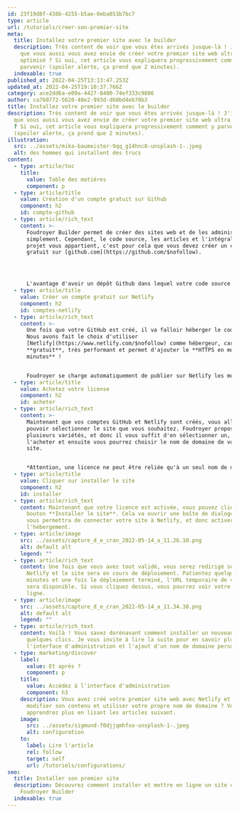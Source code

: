 ```yaml
---
id: 23f19d8f-438b-4255-b5ae-0eba853b7bc7
type: article
url: /tutoriels/creer-son-premier-site
meta:
  title: Installez votre premier site avec le builder
  description: Très content de voir que vous êtes arrivés jusque-là ! J'imagine
    que vous aussi vous avez envie de créer votre premier site web ultra
    optimisé ? Si oui, cet article vous expliquera progressivement comment y
    parvenir (spoiler alerte, ça prend que 2 minutes).
  indexable: true
published_at: 2022-04-25T13:13:47.253Z
updated_at: 2022-04-25T19:10:37.766Z
category: ace2dd6a-e09a-4427-8480-74ef333c9806
author: ca760772-5620-48e2-993d-d60bd4eb70b3
title: Installez votre premier site avec le builder
description: Très content de voir que vous êtes arrivés jusque-là ! J'imagine
  que vous aussi vous avez envie de créer votre premier site web ultra optimisé
  ? Si oui, cet article vous expliquera progressivement comment y parvenir
  (spoiler alerte, ça prend que 2 minutes).
illustration:
  src: ../assets/mika-baumeister-9qq_g14hnc8-unsplash-1-.jpeg
  alt: des hommes qui installent des trucs
content:
  - type: article/toc
    title:
      value: Table des matières
      component: p
  - type: article/title
    value: Création d'un compte gratuit sur Github
    component: h2
    id: compte-github
  - type: article/rich_text
    content: >-
      Foudroyer Builder permet de créer des sites web et de les administrer
      simplement. Cependant, le code source, les articles et l'intégralité du
      projet vous appartient, c'est pour cela que vous devez créer un compte
      gratuit sur [github.com](https://github.com/$nofollow). 




      L'avantage d'avoir un dépôt Github dans lequel votre code source et les articles seront stockés, c'est qu'en cas de panne avec votre fournisseur d'accès ou hébergeur, le code et vos articles seront sauvegardés sur Github donc vous ne perdrez jamais le contenu de votre site web.
  - type: article/title
    value: Créer un compte gratuit sur Netlify
    component: h2
    id: comptes-netlify
  - type: article/rich_text
    content: >-
      Une fois que votre GitHub est créé, il va falloir héberger le code source.
      Nous avons fait le choix d'utiliser
      [Netlify](https://www.netlify.com/$nofollow) comme hébergeur, car il est
      **gratuit**, très performant et permet d'ajouter le **HTTPS en moins de 5
      minutes** ! 


      Foudroyer se charge automatiquement de publier sur Netlify les modifications apportées à votre site, donc il vous suffit de créer un compte gratuit sur Netlify et ensuite on se charge de tout.
  - type: article/title
    value: Achetez votre license
    component: h2
    id: acheter
  - type: article/rich_text
    content: >-
      Maintenant que vos comptes GitHub et Netlify sont créés, vous allez
      pouvoir sélectionner le site que vous souhaitez. Foudroyer propose
      plusieurs variétés, et donc il vous suffit d'en sélectionner un, de
      l'acheter et ensuite vous pourrez choisir le nom de domaine de votre futur
      site.


      *Attention, une licence ne peut être reliée qu'à un seul nom de domaine. En cas d'erreur, contactez le service support.*
  - type: article/title
    value: Cliquer sur installer le site
    component: h2
    id: installer
  - type: article/rich_text
    content: Maintenant que votre licence est activée, vous pouvez cliquer sur le
      bouton **Installer le site**. Cela va ouvrir une boîte de dialogue qui
      vous permettra de connecter votre site à Netlify, et donc activer
      l'hébergement.
  - type: article/image
    src: ../assets/capture_d_e_cran_2022-05-14_a_11.26.10.png
    alt: default alt
    legend: ""
  - type: article/rich_text
    content: Une fois que vous avez tout validé, vous serez redirigé sur la page de
      Netlify et le site sera en cours de déploiement. Patientez quelques
      minutes et une fois le déploiement terminé, l'URL temporaire de votre site
      sera disponible. Si vous cliquez dessus, vous pourrez voir votre site en
      ligne.
  - type: article/image
    src: ../assets/capture_d_e_cran_2022-05-14_a_11.34.38.png
    alt: default alt
    legend: ""
  - type: article/rich_text
    content: Voilà ! Vous savez dorénavant comment installer un nouveau site en
      quelques clics. Je vous invite à lire la suite pour en savoir plus sur
      l'interface d'administration et l'ajout d'un nom de domaine personnalisé !
  - type: marketing/discover
    label:
      value: Et après ?
      component: p
    title:
      value: Accédez à l'interface d'administration
      component: h3
    description: Vous avez créé votre premier site web avec Netlify et vous aimeriez
      modifier son contenu et utiliser votre propre nom de domaine ? Vous en
      apprendrez plus en lisant les articles suivant.
    image:
      src: ../assets/sigmund-f0djjqmhfxo-unsplash-1-.jpeg
      alt: configuration
    to:
      label: Lire l'article
      rel: follow
      target: self
      url: /tutoriels/configurations/
seo:
  title: Installer son premier site
  description: Découvrez comment installer et mettre en ligne un site créer via
    Foudroyer Builder
  indexable: true
---
```

